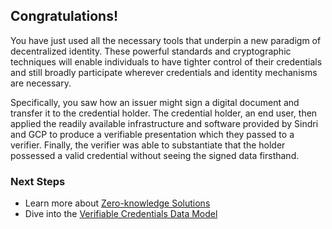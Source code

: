 ## Congratulations!

You have just used all the necessary tools that underpin a new paradigm of decentralized identity. These powerful standards and cryptographic techniques will enable individuals to have tighter control of their credentials and still broadly participate wherever credentials and identity mechanisms are necessary.

Specifically, you saw how an issuer might sign a digital document and transfer it to the credential holder.  The credential holder, an end user, then applied the readily available infrastructure and software provided by Sindri and GCP to produce a verifiable presentation which they passed to a verifier.  Finally, the verifier was able to substantiate that the holder possessed a valid credential without seeing the signed data firsthand.

### Next Steps
* Learn more about [Zero-knowledge Solutions](https://sindri.app/docs/introduction/) 
* Dive into the [Verifiable Credentials Data Model](https://www.w3.org/TR/vc-data-model/)
